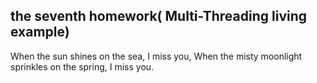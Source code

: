 ## the seventh homework( Multi-Threading living example)

When the sun shines on the sea, I miss you, When the misty moonlight sprinkles on the spring, I miss you.
